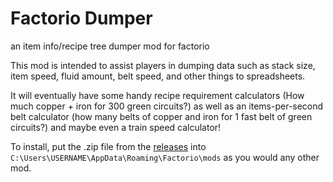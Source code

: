 # Factorio Dumper
an item info/recipe tree dumper mod for factorio

This mod is intended to assist players in dumping data such as stack size, item speed, fluid amount, belt speed, and other things to spreadsheets.

It will eventually have some handy recipe requirement calculators (How much copper + iron for 300 green circuits?)
as well as an items-per-second belt calculator (how many belts of copper and iron for 1 fast belt of green circuits?)
and maybe even a train speed calculator!

To install, put the .zip file from the <a href="https://github.com/HenryFBP/factorio_dumper/releases/">releases</a> into <code>C:\Users\USERNAME\AppData\Roaming\Factorio\mods</code> as you would any other mod.
